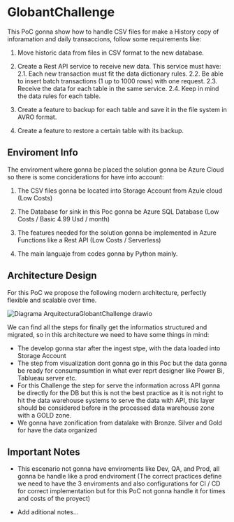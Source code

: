 # GlobantChallenge

This PoC gonna show how to handle CSV files for make a History copy of inforamation and daily transaccions, follow some requirements like:

1. Move historic data from files in CSV format to the new database.

2. Create a Rest API service to receive new data. This service must have:
  2.1. Each new transaction must fit the data dictionary rules.
  2.2. Be able to insert batch transactions (1 up to 1000 rows) with one request.
  2.3. Receive the data for each table in the same service.
  2.4. Keep in mind the data rules for each table.
  
3. Create a feature to backup for each table and save it in the file system in AVRO format.

4. Create a feature to restore a certain table with its backup.

## Enviroment Info

The enviroment where gonna be placed the solution gonna be Azure Cloud so there is some conciderations for have into account:

1. The CSV files gonna be located into Storage Account from Azule cloud (Low Costs)

2. The Database for sink in this Poc gonna be Azure SQL Database (Low Costs / Basic 4.99 Usd / month)

3. The features needed for the solution gonna be implemented in Azure Functions like a Rest API (Low Costs / Serverless)

4. The main languaje from codes gonna by Python mainly.

## Architecture Design

For this PoC we propose the following modern architecture, perfectly flexible and scalable over time.

![Diagrama ArquitecturaGlobantChallenge drawio](https://user-images.githubusercontent.com/81250098/230745098-3cd96d3a-abe7-4c7e-8ef5-4d3df1d5b7f2.png)

We can find all the steps for finally get the informatios structured and migrated, so in this architecture we need to have some things in mind:

* The develop gonna star after the ingest stpe, with the data loaded into Storage Account
* The step from visualization dont gonna go in this Poc but the data gonna be ready for consumpsumtion in what ever reprt designer like Power Bi, Tablueau server etc.
* For this Challenge the step for serve the information across API gonna be directly for the DB but this is not the best practice as it is not right to hit the data warehouse systems to serve the data with API, this layer should be considered before in the processed data warehouse zone with a GOLD zone.
* We gonna have zonification from datalake with Bronze. Silver and Gold for have the data organized

## Important Notes

* This escenario not gonna have enviroments like Dev, QA, and Prod, all gonna be handle like a prod endviroment (The correct practices define we need to have the 3 enviroments and also configurations for CI / CD for correct implementation but for this PoC not gonna handle it for times and costs of the proyect)

* Add aditional notes...

